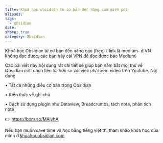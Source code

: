 ```yaml
---
title: Khoá học obsidian từ cơ bản đến nâng cao miễn phí
aliases: 
tags:
  - obsidian
date: 
share: true
category: Obsidian
---
```

Khoá học Obsidian từ cơ bản đến nâng cao (free) ( link là medium- ở VN không đọc được, các bạn hãy cài VPN để đọc được báo Medium)

Các bài viết này nội dung rất chi tiết sẽ giúp bạn nắm bắt mọi thứ về Obsidian một cách tiện lợi hơn so với việc phải xem video trên Youtube.
Nội dung

•	Tất cả những điều cơ bản trong Obsidian

•	Kiến thức về ghi chú

•	Cách sử dụng plugin như Dataview, Breadcrumbs, tách note, phân tích note

👉️ https://bom.so/MAlyhA 

Nếu bạn muốn save time và học bằng tiếng việt thì tham khảo khóa học của mình ở [khoahocobsidian.com](https://www.khoahocobsidian.com/)
